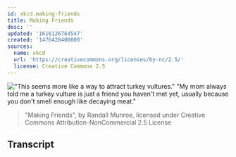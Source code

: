 ```yaml
---
id: xkcd.making-friends
title: Making Friends
desc: ''
updated: '1616126764547'
created: '1476428400000'
sources:
  name: xkcd
  url: 'https://creativecommons.org/licenses/by-nc/2.5/'
  license: Creative Commons 2.5
---
```

!["This seems more like a way to attract turkey vultures." "My mom always told me a turkey vulture is just a friend you haven't met yet, usually because you don't smell enough like decaying meat."](https://imgs.xkcd.com/comics/making_friends.png)
> "Making Friends", by Randall Munroe, licensed under Creative Commons Attribution-NonCommercial 2.5 License

## Transcript
